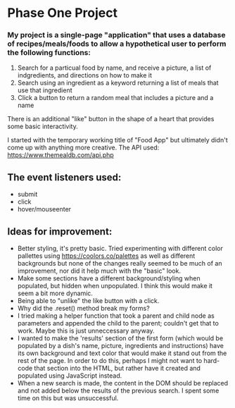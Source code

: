 
# Phase One Project

### My project is a single-page "application" that uses a database of recipes/meals/foods to allow a hypothetical user to perform the following functions:

1. Search for a particual food by name, and receive a picture, a list of indgredients, and directions on how to make it
2. Search using an ingredient as a keyword returning a list of meals that use that ingredient
3. Click a button to return a random meal that includes a picture and a name

<p>There is an additional "like" button in the shape of a heart that provides some basic interactivity.</p>

I started with the temporary working title of "Food App" but ultimately didn't come up with anything more creative.
The API used: https://www.themealdb.com/api.php

## The event listeners used:
- submit
- click
- hover/mouseenter

## Ideas for improvement:
- Better styling, it's pretty basic. Tried experimenting with different color pallettes using https://coolors.co/palettes as well as different backgrounds but none of the changes really seemed to be much of an improvement, nor did it help much with the "basic" look.
- Make some sections have a different background/styling when populated, but hidden when unpopulated. I think this would make it seem a bit more dynamic.
- Being able to "unlike" the like button with a click.
- Why did the .reset() method break my forms?
- I tried making a helper function that took a parent and child node as parameters and appended the child to the parent; couldn't get that to work. Maybe this is just unneccessary anyway.
- I wanted to make the 'results' section of the first form (which would be populated by a dish's name, picture, ingredients and instructions) have its own background and text color that would make it stand out from the rest of the page. In order to do this, perhaps I might not want to hard-code that section into the HTML, but rather have it created and populated using JavaScript instead.
- When a new search is made, the content in the DOM should be replaced and not added below the results of the previous search. I spent some time on this but was unsuccessful. 
